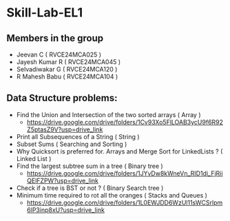 # Skill-Lab-EL1
## Members in the group
- Jeevan C ( RVCE24MCA025 )
- Jayesh Kumar R ( RVCE24MCA045 )
- Selvadiwakar G ( RVCE24MCA120 )
- R Mahesh Babu ( RVCE24MCA104 )
## Data Structure problems:
- Find the Union and Intersection of the two sorted arrays ( Array )
   - https://drive.google.com/drive/folders/1Cv93Xo5FlLOAB3ycU9f6R92Z5ptasZ9V?usp=drive_link
- Print all Subsequences of a String ( String )
- Subset Sums ( Searching and Sorting )
- Why Quicksort is preferred for. Arrays and Merge Sort for LinkedLists ? ( Linked List )
- Find the largest subtree sum in a tree ( Binary tree )
  - https://drive.google.com/drive/folders/1JYvDw8kWneVn_RID1di_FjRiiQElFZPW?usp=drive_link
- Check if a tree is BST or not ? ( Binary Search tree )
- Minimum time required to rot all the oranges ( Stacks and Queues )
  - https://drive.google.com/drive/folders/1L0EWJDD6WzUl11sWCSrlpm6lP3inp8xU?usp=drive_link
